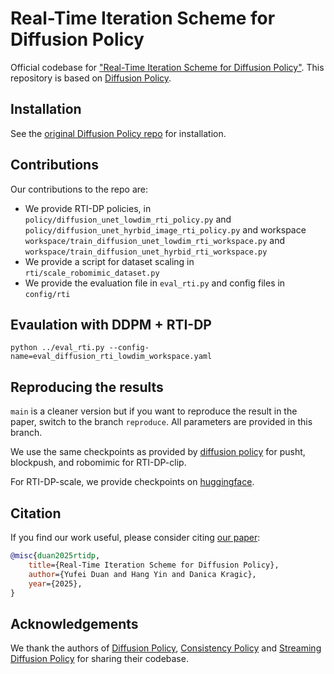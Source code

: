 # Real-Time Iteration Scheme for Diffusion Policy

Official codebase for ["Real-Time Iteration Scheme for Diffusion Policy"](). This repository is based on [Diffusion Policy](https://github.com/real-stanford/diffusion_policy). 

## Installation

See the [original Diffusion Policy repo](https://github.com/real-stanford/diffusion_policy) for installation. 

## Contributions

Our contributions to the repo are:
- We provide RTI-DP policies, in `policy/diffusion_unet_lowdim_rti_policy.py` and `policy/diffusion_unet_hyrbid_image_rti_policy.py` and workspace `workspace/train_diffusion_unet_lowdim_rti_workspace.py` and `workspace/train_diffusion_unet_hyrbid_rti_workspace.py`
- We provide a script for dataset scaling in `rti/scale_robomimic_dataset.py`
- We provide the evaluation file in `eval_rti.py` and config files in `config/rti`

## Evaulation with DDPM + RTI-DP
```shell
python ../eval_rti.py --config-name=eval_diffusion_rti_lowdim_workspace.yaml 
```

## Reproducing the results
`main` is a cleaner version but if you want to reproduce the result in the paper, switch to the branch `reproduce`. All parameters are provided in this branch.

We use the same checkpoints as provided by [diffusion policy](https://diffusion-policy.cs.columbia.edu/data/) for pusht, blockpush, and robomimic for RTI-DP-clip.

For RTI-DP-scale, we provide checkpoints on [huggingface](https://huggingface.co/duandaxia/rti-dp-scale).

## Citation

If you find our work useful, please consider citing [our paper]():
```bibtex
@misc{duan2025rtidp,
    title={Real-Time Iteration Scheme for Diffusion Policy},
    author={Yufei Duan and Hang Yin and Danica Kragic},
    year={2025},
}


```

## Acknowledgements

We thank the authors of [Diffusion Policy](https://github.com/real-stanford/diffusion_policy), [Consistency Policy](https://github.com/Aaditya-Prasad/Consistency-Policy/) and [Streaming Diffusion Policy](https://github.com/Streaming-Diffusion-Policy/streaming_diffusion_policy/) for sharing their codebase.